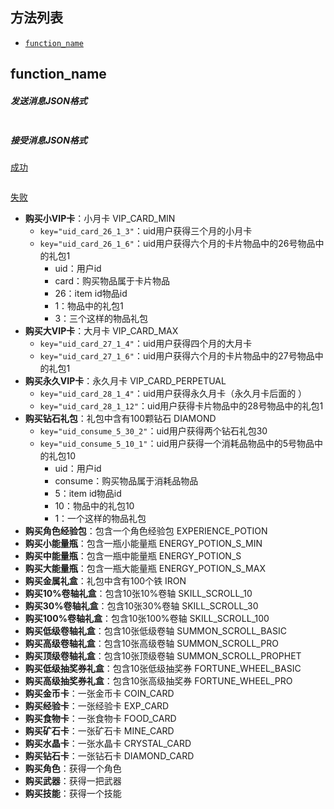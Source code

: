 ## 方法列表

- [`function_name`](##function_name)

## function_name

##### 发送消息JSON格式

> 

```json

```

##### 接受消息JSON格式

[成功]()

> 

```json

```

[失败]()







- **购买小VIP卡**：小月卡 VIP_CARD_MIN
  - `key="uid_card_26_1_3"`：uid用户获得三个月的小月卡
  - `key="uid_card_26_1_6"`：uid用户获得六个月的卡片物品中的26号物品中的礼包1
    - uid：用户id
    - card：购买物品属于卡片物品
    - 26：item id物品id
    - 1：物品中的礼包1
    - 3：三个这样的物品礼包
- **购买大VIP卡**：大月卡 VIP_CARD_MAX
  - `key="uid_card_27_1_4"`：uid用户获得四个月的大月卡
  - `key="uid_card_27_1_6"`：uid用户获得六个月的卡片物品中的27号物品中的礼包1
- **购买永久VIP卡**：永久月卡 VIP_CARD_PERPETUAL
  - `key="uid_card_28_1_4"`：uid用户获得永久月卡（永久月卡后面的 ）
  - `key="uid_card_28_1_12"`：uid用户获得卡片物品中的28号物品中的礼包1
- **购买钻石礼包**：礼包中含有100颗钻石 DIAMOND
  - `key="uid_consume_5_30_2"`：uid用户获得两个钻石礼包30
  - `key="uid_consume_5_10_1"`：uid用户获得一个消耗品物品中的5号物品中的礼包10
    - uid：用户id
    - consume：购买物品属于消耗品物品
    - 5：item id物品id
    - 10：物品中的礼包10
    - 1：一个这样的物品礼包
- **购买角色经验包**：包含一个角色经验包 EXPERIENCE_POTION
- **购买小能量瓶**：包含一瓶小能量瓶 ENERGY_POTION_S_MIN
- **购买中能量瓶**：包含一瓶中能量瓶 ENERGY_POTION_S
- **购买大能量瓶**：包含一瓶大能量瓶 ENERGY_POTION_S_MAX
- **购买金属礼盒**：礼包中含有100个铁 IRON
- **购买10%卷轴礼盒**：包含10张10%卷轴 SKILL_SCROLL_10
- **购买30%卷轴礼盒**：包含10张30%卷轴 SKILL_SCROLL_30
- **购买100%卷轴礼盒**：包含10张100%卷轴 SKILL_SCROLL_100
- **购买低级卷轴礼盒**：包含10张低级卷轴 SUMMON_SCROLL_BASIC
- **购买高级卷轴礼盒**：包含10张高级卷轴 SUMMON_SCROLL_PRO
- **购买顶级卷轴礼盒**：包含10张顶级卷轴 SUMMON_SCROLL_PROPHET
- **购买低级抽奖券礼盒**：包含10张低级抽奖券 FORTUNE_WHEEL_BASIC
- **购买高级抽奖券礼盒**：包含10张高级抽奖券 FORTUNE_WHEEL_PRO
- **购买金币卡**：一张金币卡 COIN_CARD
- **购买经验卡**：一张经验卡 EXP_CARD
- **购买食物卡**：一张食物卡 FOOD_CARD
- **购买矿石卡**：一张矿石卡 MINE_CARD
- **购买水晶卡**：一张水晶卡 CRYSTAL_CARD
- **购买钻石卡**：一张钻石卡 DIAMOND_CARD
- **购买角色**：获得一个角色
- **购买武器**：获得一把武器
- **购买技能**：获得一个技能

